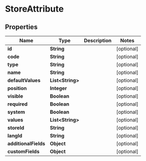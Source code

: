 

# StoreAttribute

## Properties

Name | Type | Description | Notes
------------ | ------------- | ------------- | -------------
**id** | **String** |  |  [optional]
**code** | **String** |  |  [optional]
**type** | **String** |  |  [optional]
**name** | **String** |  |  [optional]
**defaultValues** | **List&lt;String&gt;** |  |  [optional]
**position** | **Integer** |  |  [optional]
**visible** | **Boolean** |  |  [optional]
**required** | **Boolean** |  |  [optional]
**system** | **Boolean** |  |  [optional]
**values** | **List&lt;String&gt;** |  |  [optional]
**storeId** | **String** |  |  [optional]
**langId** | **String** |  |  [optional]
**additionalFields** | **Object** |  |  [optional]
**customFields** | **Object** |  |  [optional]




